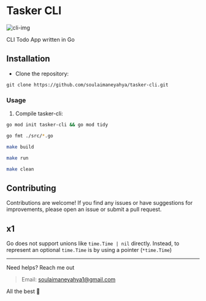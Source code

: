 # Tasker CLI

<img alt="cli-img" />

CLI Todo App written in Go

## Installation

- Clone the repository:

```shell
git clone https://github.com/soulaimaneyahya/tasker-cli.git
```

### Usage

1. Compile tasker-cli:

```sh
go mod init tasker-cli && go mod tidy
```

```sh
go fmt ./src/*.go
```

```sh
make build
```

```sh
make run
```

```sh
make clean
```

## Contributing

Contributions are welcome! If you find any issues or have suggestions for improvements, please open an issue or submit a pull request.

## x1

Go does not support unions like `time.Time | nil` directly. Instead, to represent an optional `time.Time` is by using a pointer (`*time.Time`)

----- 
Need helps? Reach me out

> Email: soulaimaneyahya1@gmail.com

All the best :beer:
